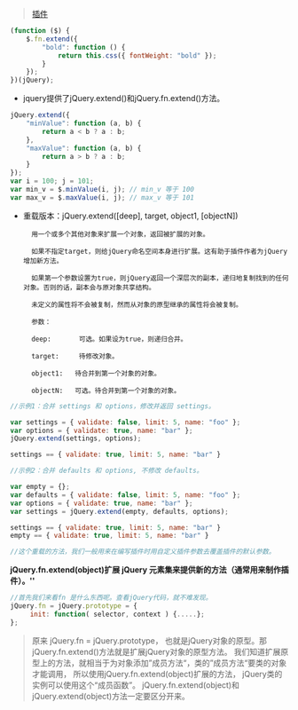 
> [插件](http://www.cnblogs.com/joey0210/p/3408349.html)
```javascript
(function ($) {
    $.fn.extend({
        "bold": function () {
            return this.css({ fontWeight: "bold" });
        }
    });
})(jQuery);
```
- jquery提供了jQuery.extend()和jQuery.fn.extend()方法。
```javascript
jQuery.extend({
    "minValue": function (a, b) {
        return a < b ? a : b;
    },
    "maxValue": function (a, b) {
        return a > b ? a : b;
    }
});
var i = 100; j = 101;
var min_v = $.minValue(i, j); // min_v 等于 100
var max_v = $.maxValue(i, j); // max_v 等于 101
```

- 重载版本：jQuery.extend([deep], target, object1, [objectN])

        用一个或多个其他对象来扩展一个对象，返回被扩展的对象。

        如果不指定target，则给jQuery命名空间本身进行扩展。这有助于插件作者为jQuery增加新方法。

        如果第一个参数设置为true，则jQuery返回一个深层次的副本，递归地复制找到的任何对象。否则的话，副本会与原对象共享结构。

        未定义的属性将不会被复制，然而从对象的原型继承的属性将会被复制。

        参数：

        deep:       可选。如果设为true，则递归合并。

        target:     待修改对象。

        object1:   待合并到第一个对象的对象。

        objectN:   可选。待合并到第一个对象的对象。

```javascript
//示例1：合并 settings 和 options，修改并返回 settings。

var settings = { validate: false, limit: 5, name: "foo" };
var options = { validate: true, name: "bar" };
jQuery.extend(settings, options);

settings == { validate: true, limit: 5, name: "bar" }

//示例2：合并 defaults 和 options, 不修改 defaults。

var empty = {};
var defaults = { validate: false, limit: 5, name: "foo" };
var options = { validate: true, name: "bar" };
var settings = jQuery.extend(empty, defaults, options);

settings == { validate: true, limit: 5, name: "bar" }
empty == { validate: true, limit: 5, name: "bar" }

//这个重载的方法，我们一般用来在编写插件时用自定义插件参数去覆盖插件的默认参数。
```
**jQuery.fn.extend(object)扩展 jQuery 元素集来提供新的方法（通常用来制作插件）。''**

```javascript
//首先我们来看fn 是什么东西呢。查看jQuery代码，就不难发现。
jQuery.fn = jQuery.prototype = {
　　　init: function( selector, context ) {.....};
};
```
> 原来 jQuery.fn = jQuery.prototype，
也就是jQuery对象的原型。那jQuery.fn.extend()方法就是扩展jQuery对象的原型方法。
我们知道扩展原型上的方法，就相当于为对象添加”成员方法“，类的”成员方法“要类的对象才能调用，
所以使用jQuery.fn.extend(object)扩展的方法，
jQuery类的实例可以使用这个“成员函数”。
jQuery.fn.extend(object)和jQuery.extend(object)方法一定要区分开来。
